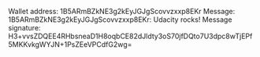 Wallet address: 1B5ARmBZkNE3g2kEyJGJgScovvzxxp8EKr
Message: 1B5ARmBZkNE3g2kEyJGJgScovvzxxp8EKr: Udacity rocks!
Message signature: H3+vvsZDQEE4RHbsneaD1H8oqbCE82dJldty3oS70jfDQto7U3dpc8wTjEPf5MKKvkgWYJN+1PsZEeVPCdfG2wg=